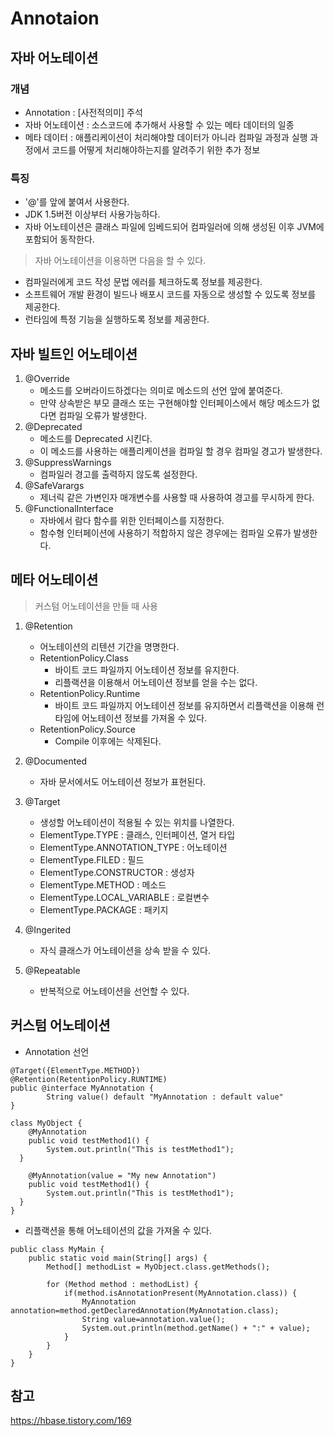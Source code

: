 # Annotaion

## 자바 어노테이션

### 개념

- Annotation : [사전적의미] 주석
- 자바 어노테이션 : 소스코드에 추가해서 사용할 수 있는 메타 데이터의 일종
- 메타 데이터 : 애플리케이션이 처리해야할 데이터가 아니라 컴파일 과정과 실행 과정에서 코드를 어떻게 처리해야하는지를 알려주기 위한 추가 정보

### 특징

- '@'를 앞에 붙여서 사용한다.
- JDK 1.5버전 이상부터 사용가능하다.
- 자바 어노테이션은 클래스 파일에 임베드되어 컴파일러에 의해 생성된 이후 JVM에 포함되어 동작한다.

> 자바 어노테이션을 이용하면 다음을 할 수 있다.

- 컴파일러에게 코드 작성 문법 에러를 체크하도록 정보를 제공한다.
- 소프트웨어 개발 환경이 빌드나 배포시 코드를 자동으로 생성할 수 있도록 정보를 제공한다.
- 런타임에 특정 기능을 실행하도록 정보를 제공한다.

## 자바 빌트인 어노테이션

1. @Override
   - 메소드를 오버라이드하겠다는 의미로 메소드의 선언 앞에 붙여준다.
   - 만약 상속받은 부모 클래스 또는 구현해야할 인터페이스에서 해당 메소드가 없다면 컴파일 오류가 발생한다.
2. @Deprecated
   - 메소드를 Deprecated 시킨다.
   - 이 메소드를 사용하는 애플리케이션을 컴파일 할 경우 컴파일 경고가 발생한다.
3. @SuppressWarnings
   - 컴파일러 경고를 출력하지 않도록 설정한다.
4. @SafeVarargs
   - 제너릭 같은 가변인자 매개변수를 사용할 때 사용하여 경고를 무시하게 한다.
5. @FunctionalInterface
   - 자바에서 람다 함수를 위한 인터페이스를 지정한다.
   - 함수형 인터페이션에 사용하기 적합하지 않은 경우에는 컴파일 오류가 발생한다.

## 메타 어노테이션

> 커스텀 어노테이션을 만들 때 사용

1. @Retention

   - 어노테이션의 리텐션 기간을 명명한다.
   - RetentionPolicy.Class
     - 바이트 코드 파일까지 어노테이션 정보를 유지한다.
     - 리플랙션을 이용해서 어노테이션 정보를 얻을 수는 없다.
   - RetentionPolicy.Runtime
     - 바이트 코드 파일까지 어노테이션 정보를 유지하면서 리플랙션을 이용해 런타임에 어노테이션 정보를 가져올 수 있다.
   - RetentionPolicy.Source
     - Compile 이후에는 삭제된다.

2. @Documented
   - 자바 문서에서도 어노테이션 정보가 표현된다.
3. @Target
   - 생성할 어노테이션이 적용될 수 있는 위치를 나열한다.
   - ElementType.TYPE : 클래스, 인터페이션, 열거 타입
   - ElementType.ANNOTATION_TYPE : 어노테이션
   - ElementType.FILED : 필드
   - ElementType.CONSTRUCTOR : 생성자
   - ElementType.METHOD : 메소드
   - ElementType.LOCAL_VARIABLE : 로컬변수
   - ElementType.PACKAGE : 패키지
4. @Ingerited
   - 자식 클래스가 어노테이션을 상속 받을 수 있다.
5. @Repeatable
   - 반복적으로 어노테이션을 선언할 수 있다.

## 커스텀 어노테이션

- Annotation 선언

```
@Target({ElementType.METHOD})
@Retention(RetentionPolicy.RUNTIME)
public @interface MyAnnotation {
        String value() default "MyAnnotation : default value"
}
```

```
class MyObject {
    @MyAnnotation
    public void testMethod1() {
        System.out.println("This is testMethod1");
  }

    @MyAnnotation(value = "My new Annotation")
    public void testMethod1() {
        System.out.println("This is testMethod1");
  }
}
```

- 리플랙션을 통해 어노테이션의 값을 가져올 수 있다.

```
public class MyMain {
    public static void main(String[] args) {
        Method[] methodList = MyObject.class.getMethods();

        for (Method method : methodList) {
            if(method.isAnnotationPresent(MyAnnotation.class)) {
                MyAnnotation annotation=method.getDeclaredAnnotation(MyAnnotation.class);
                String value=annotation.value();
                System.out.println(method.getName() + ":" + value);
            }
        }
    }
}
```

## 참고

https://hbase.tistory.com/169

